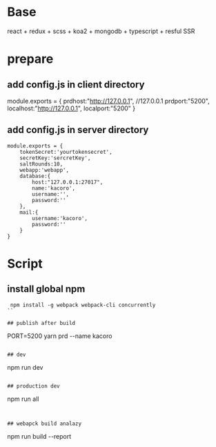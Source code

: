 # Base
react + redux + scss + koa2 + mongodb + typescript + resful  SSR


# prepare

## add config.js in client directory
module.exports = {
    prdhost:"http://127.0.0.1", //127.0.0.1
    prdport:"5200",
    localhost:"http://127.0.0.1",
    localport:"5200"
}

## add config.js in server directory
```
module.exports = {
	tokenSecret:'yourtokensecret',
	secretKey:'sercretKey',
	saltRounds:10,
	webapp:'webapp',
	database:{
		host:"127.0.0.1:27017",
		name:'kacoro',
		username:'',
		password:''
	},
	mail:{
		username:'kacoro',
		password:''
	}
}
```

# Script

## install global npm

```
 npm install -g webpack webpack-cli concurrently
``

## publish after build
```
PORT=5200 yarn prd --name kacoro
```

## dev

```
npm run dev
```

## production dev

```
npm run all

```


## webapck build analazy 

```
npm run build --report
```
